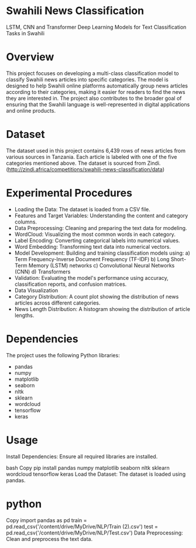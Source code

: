 # Swahili News Classification
LSTM, CNN and Transformer Deep Learning Models for Text Classification Tasks in Swahili
# Overview
This project focuses on developing a multi-class classification model to classify Swahili news articles into specific categories. The model is designed to help Swahili online platforms automatically group news articles according to their categories, making it easier for readers to find the news they are interested in. The project also contributes to the broader goal of ensuring that the Swahili language is well-represented in digital applications and online products.
# Dataset
The dataset used in this project contains 6,439 rows of news articles from various sources in Tanzania. Each article is labeled with one of the five categories mentioned above. The dataset is sourced from Zindi.(http://zindi.africa/competitions/swahili-news-classification/data)

# Experimental Procedures
- Loading the Data: The dataset is loaded from a CSV file.
- Features and Target Variables: Understanding the content and category columns.
- Data Preprocessing: Cleaning and preparing the text data for modeling.
- WordCloud: Visualizing the most common words in each category.
- Label Encoding: Converting categorical labels into numerical values.
- Word Embedding: Transforming text data into numerical vectors.
- Model Development: Building and training classification models using:
  a) Term Frequency-Inverse Document Frequency (TF-IDF)
  b) Long Short-Term Memory (LSTM) networks
  c) Convolutional Neural Networks (CNN)
  d) Transformers
- Validation: Evaluating the model's performance using accuracy, classification reports, and confusion matrices.
- Data Visualization
- Category Distribution: A count plot showing the distribution of news articles across different categories.
- News Length Distribution: A histogram showing the distribution of article lengths.

# Dependencies
The project uses the following Python libraries:
- pandas
- numpy
- matplotlib
- seaborn
- nltk
- sklearn
- wordcloud
- tensorflow
- keras

# Usage
Install Dependencies: Ensure all required libraries are installed.

bash
Copy
pip install pandas numpy matplotlib seaborn nltk sklearn wordcloud tensorflow keras
Load the Dataset: The dataset is loaded using pandas.

# python
Copy
import pandas as pd
train = pd.read_csv('/content/drive/MyDrive/NLP/Train (2).csv')
test = pd.read_csv('/content/drive/MyDrive/NLP/Test.csv')
Data Preprocessing: Clean and preprocess the text data.

 
